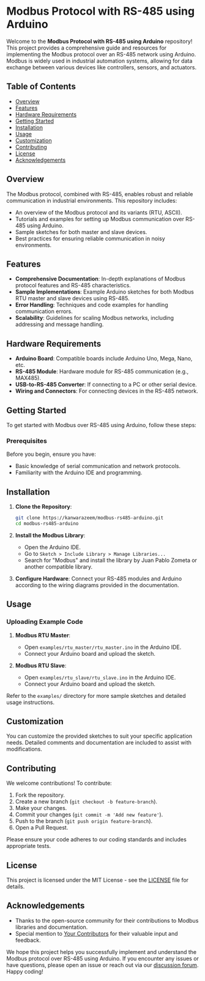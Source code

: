 # Modbus Protocol with RS-485 using Arduino

Welcome to the **Modbus Protocol with RS-485 using Arduino** repository! This project provides a comprehensive guide and resources for implementing the Modbus protocol over an RS-485 network using Arduino. Modbus is widely used in industrial automation systems, allowing for data exchange between various devices like controllers, sensors, and actuators.

## Table of Contents

- [Overview](#overview)
- [Features](#features)
- [Hardware Requirements](#hardware-requirements)
- [Getting Started](#getting-started)
- [Installation](#installation)
- [Usage](#usage)
- [Customization](#customization)
- [Contributing](#contributing)
- [License](#license)
- [Acknowledgements](#acknowledgements)

## Overview

The Modbus protocol, combined with RS-485, enables robust and reliable communication in industrial environments. This repository includes:

- An overview of the Modbus protocol and its variants (RTU, ASCII).
- Tutorials and examples for setting up Modbus communication over RS-485 using Arduino.
- Sample sketches for both master and slave devices.
- Best practices for ensuring reliable communication in noisy environments.

## Features

- **Comprehensive Documentation**: In-depth explanations of Modbus protocol features and RS-485 characteristics.
- **Sample Implementations**: Example Arduino sketches for both Modbus RTU master and slave devices using RS-485.
- **Error Handling**: Techniques and code examples for handling communication errors.
- **Scalability**: Guidelines for scaling Modbus networks, including addressing and message handling.

## Hardware Requirements

- **Arduino Board**: Compatible boards include Arduino Uno, Mega, Nano, etc.
- **RS-485 Module**: Hardware module for RS-485 communication (e.g., MAX485).
- **USB-to-RS-485 Converter**: If connecting to a PC or other serial device.
- **Wiring and Connectors**: For connecting devices in the RS-485 network.

## Getting Started

To get started with Modbus over RS-485 using Arduino, follow these steps:

### Prerequisites

Before you begin, ensure you have:

- Basic knowledge of serial communication and network protocols.
- Familiarity with the Arduino IDE and programming.

## Installation

1. **Clone the Repository**:
   ```bash
   git clone https://kanwarazeem/modbus-rs485-arduino.git
   cd modbus-rs485-arduino
   ```

2. **Install the Modbus Library**:
   - Open the Arduino IDE.
   - Go to `Sketch > Include Library > Manage Libraries...`
   - Search for "Modbus" and install the library by Juan Pablo Zometa or another compatible library.

3. **Configure Hardware**: Connect your RS-485 modules and Arduino according to the wiring diagrams provided in the documentation.

## Usage

### Uploading Example Code

1. **Modbus RTU Master**:
   - Open `examples/rtu_master/rtu_master.ino` in the Arduino IDE.
   - Connect your Arduino board and upload the sketch.

2. **Modbus RTU Slave**:
   - Open `examples/rtu_slave/rtu_slave.ino` in the Arduino IDE.
   - Connect your Arduino board and upload the sketch.

Refer to the `examples/` directory for more sample sketches and detailed usage instructions.

## Customization

You can customize the provided sketches to suit your specific application needs. Detailed comments and documentation are included to assist with modifications.

## Contributing

We welcome contributions! To contribute:

1. Fork the repository.
2. Create a new branch (`git checkout -b feature-branch`).
3. Make your changes.
4. Commit your changes (`git commit -m 'Add new feature'`).
5. Push to the branch (`git push origin feature-branch`).
6. Open a Pull Request.

Please ensure your code adheres to our coding standards and includes appropriate tests.

## License

This project is licensed under the MIT License - see the [LICENSE](LICENSE) file for details.

## Acknowledgements

- Thanks to the open-source community for their contributions to Modbus libraries and documentation.
- Special mention to [Your Contributors](https://github.com/kanwarazeem/modbus-rs485-arduino/graphs/contributors) for their valuable input and feedback.

We hope this project helps you successfully implement and understand the Modbus protocol over RS-485 using Arduino. If you encounter any issues or have questions, please open an issue or reach out via our [discussion forum](https://github.com/kanwarazeem/modbus-rs485-arduino/discussions). Happy coding!
```
